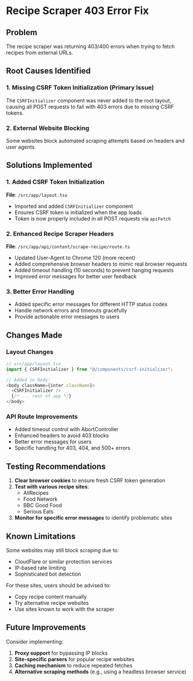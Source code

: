 # Recipe Scraper 403 Error Fix

## Problem
The recipe scraper was returning 403/400 errors when trying to fetch recipes from external URLs.

## Root Causes Identified

### 1. Missing CSRF Token Initialization (Primary Issue)
The `CSRFInitializer` component was never added to the root layout, causing all POST requests to fail with 403 errors due to missing CSRF tokens.

### 2. External Website Blocking
Some websites block automated scraping attempts based on headers and user agents.

## Solutions Implemented

### 1. Added CSRF Token Initialization
**File**: `/src/app/layout.tsx`
- Imported and added `CSRFInitializer` component
- Ensures CSRF token is initialized when the app loads
- Token is now properly included in all POST requests via `apiFetch`

### 2. Enhanced Recipe Scraper Headers
**File**: `/src/app/api/content/scrape-recipe/route.ts`
- Updated User-Agent to Chrome 120 (more recent)
- Added comprehensive browser headers to mimic real browser requests
- Added timeout handling (10 seconds) to prevent hanging requests
- Improved error messages for better user feedback

### 3. Better Error Handling
- Added specific error messages for different HTTP status codes
- Handle network errors and timeouts gracefully
- Provide actionable error messages to users

## Changes Made

### Layout Changes
```typescript
// src/app/layout.tsx
import { CSRFInitializer } from "@/components/csrf-initializer";

// Added in body:
<body className={inter.className}>
  <CSRFInitializer />
  {/* ... rest of app */}
</body>
```

### API Route Improvements
- Added timeout control with AbortController
- Enhanced headers to avoid 403 blocks
- Better error messages for users
- Specific handling for 403, 404, and 500+ errors

## Testing Recommendations

1. **Clear browser cookies** to ensure fresh CSRF token generation
2. **Test with various recipe sites**:
   - AllRecipes
   - Food Network  
   - BBC Good Food
   - Serious Eats
3. **Monitor for specific error messages** to identify problematic sites

## Known Limitations

Some websites may still block scraping due to:
- CloudFlare or similar protection services
- IP-based rate limiting
- Sophisticated bot detection

For these sites, users should be advised to:
- Copy recipe content manually
- Try alternative recipe websites
- Use sites known to work with the scraper

## Future Improvements

Consider implementing:
1. **Proxy support** for bypassing IP blocks
2. **Site-specific parsers** for popular recipe websites
3. **Caching mechanism** to reduce repeated fetches
4. **Alternative scraping methods** (e.g., using a headless browser service)